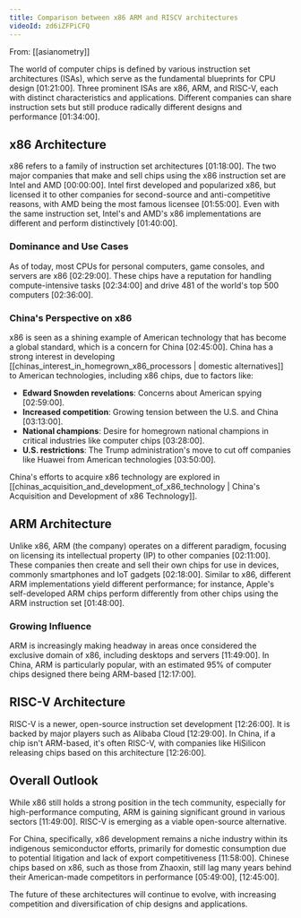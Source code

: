 ```yaml
---
title: Comparison between x86 ARM and RISCV architectures
videoId: zd6iZFPiCFQ
---
```


From: [[asianometry]] <br/> 

The world of computer chips is defined by various instruction set architectures (ISAs), which serve as the fundamental blueprints for CPU design <a class="yt-timestamp" data-t="01:21:00">[01:21:00]</a>. Three prominent ISAs are x86, ARM, and RISC-V, each with distinct characteristics and applications. Different companies can share instruction sets but still produce radically different designs and performance <a class="yt-timestamp" data-t="01:34:00">[01:34:00]</a>.

## x86 Architecture

x86 refers to a family of instruction set architectures <a class="yt-timestamp" data-t="01:18:00">[01:18:00]</a>.
The two major companies that make and sell chips using the x86 instruction set are Intel and AMD <a class="yt-timestamp" data-t="00:00:00">[00:00:00]</a>. Intel first developed and popularized x86, but licensed it to other companies for second-source and anti-competitive reasons, with AMD being the most famous licensee <a class="yt-timestamp" data-t="01:55:00">[01:55:00]</a>. Even with the same instruction set, Intel's and AMD's x86 implementations are different and perform distinctively <a class="yt-timestamp" data-t="01:40:00">[01:40:00]</a>.

### Dominance and Use Cases
As of today, most CPUs for personal computers, game consoles, and servers are x86 <a class="yt-timestamp" data-t="02:29:00">[02:29:00]</a>. These chips have a reputation for handling compute-intensive tasks <a class="yt-timestamp" data-t="02:34:00">[02:34:00]</a> and drive 481 of the world's top 500 computers <a class="yt-timestamp" data-t="02:36:00">[02:36:00]</a>.

### China's Perspective on x86
x86 is seen as a shining example of American technology that has become a global standard, which is a concern for China <a class="yt-timestamp" data-t="02:45:00">[02:45:00]</a>. China has a strong interest in developing [[chinas_interest_in_homegrown_x86_processors | domestic alternatives]] to American technologies, including x86 chips, due to factors like:
*   **Edward Snowden revelations**: Concerns about American spying <a class="yt-timestamp" data-t="02:59:00">[02:59:00]</a>.
*   **Increased competition**: Growing tension between the U.S. and China <a class="yt-timestamp" data-t="03:13:00">[03:13:00]</a>.
*   **National champions**: Desire for homegrown national champions in critical industries like computer chips <a class="yt-timestamp" data-t="03:28:00">[03:28:00]</a>.
*   **U.S. restrictions**: The Trump administration's move to cut off companies like Huawei from American technologies <a class="yt-timestamp" data-t="03:50:00">[03:50:00]</a>.

China's efforts to acquire x86 technology are explored in [[chinas_acquisition_and_development_of_x86_technology | China's Acquisition and Development of x86 Technology]].

## ARM Architecture

Unlike x86, ARM (the company) operates on a different paradigm, focusing on licensing its intellectual property (IP) to other companies <a class="yt-timestamp" data-t="02:11:00">[02:11:00]</a>. These companies then create and sell their own chips for use in devices, commonly smartphones and IoT gadgets <a class="yt-timestamp" data-t="02:18:00">[02:18:00]</a>. Similar to x86, different ARM implementations yield different performance; for instance, Apple's self-developed ARM chips perform differently from other chips using the ARM instruction set <a class="yt-timestamp" data-t="01:48:00">[01:48:00]</a>.

### Growing Influence
ARM is increasingly making headway in areas once considered the exclusive domain of x86, including desktops and servers <a class="yt-timestamp" data-t="11:49:00">[11:49:00]</a>. In China, ARM is particularly popular, with an estimated 95% of computer chips designed there being ARM-based <a class="yt-timestamp" data-t="12:17:00">[12:17:00]</a>.

## RISC-V Architecture

RISC-V is a newer, open-source instruction set development <a class="yt-timestamp" data-t="12:26:00">[12:26:00]</a>. It is backed by major players such as Alibaba Cloud <a class="yt-timestamp" data-t="12:29:00">[12:29:00]</a>. In China, if a chip isn't ARM-based, it's often RISC-V, with companies like HiSilicon releasing chips based on this architecture <a class="yt-timestamp" data-t="12:26:00">[12:26:00]</a>.

## Overall Outlook

While x86 still holds a strong position in the tech community, especially for high-performance computing, ARM is gaining significant ground in various sectors <a class="yt-timestamp" data-t="11:49:00">[11:49:00]</a>. RISC-V is emerging as a viable open-source alternative.

For China, specifically, x86 development remains a niche industry within its indigenous semiconductor efforts, primarily for domestic consumption due to potential litigation and lack of export competitiveness <a class="yt-timestamp" data-t="11:58:00">[11:58:00]</a>. Chinese chips based on x86, such as those from Zhaoxin, still lag many years behind their American-made competitors in performance <a class="yt-timestamp" data-t="05:49:00">[05:49:00]</a>, <a class="yt-timestamp" data-t="12:45:00">[12:45:00]</a>.

The future of these architectures will continue to evolve, with increasing competition and diversification of chip designs and applications.